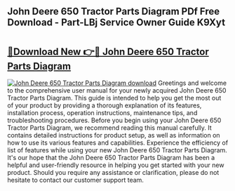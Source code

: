 ## John Deere 650 Tractor Parts Diagram PDf Free Download - Part-LBj Service Owner Guide K9Xyt

# <h2><a href="http://dfq6xvk.blite.top/?on=John+Deere+650+Tractor+Parts+Diagram">🔗Download New 👉🔴 John Deere 650 Tractor Parts Diagram</a></h2>

[![John Deere 650 Tractor Parts Diagram download](https://i.imgur.com/lujVjoI.png)](http://dfq6xvk.blite.top/?on=John+Deere+650+Tractor+Parts+Diagram)
Greetings and welcome to the comprehensive user manual for your newly acquired John Deere 650 Tractor Parts Diagram. This guide is intended to help you get the most out of your product by providing a thorough explanation of its features, installation process, operation instructions, maintenance tips, and troubleshooting procedures. Before you begin using your John Deere 650 Tractor Parts Diagram, we recommend reading this manual carefully. It contains detailed instructions for product setup, as well as information on how to use its various features and capabilities. Experience the efficiency of list of features while using your new John Deere 650 Tractor Parts Diagram. It's our hope that the John Deere 650 Tractor Parts Diagram has been a helpful and user-friendly resource in helping you get started with your new product. Should you require any assistance or clarification, please do not hesitate to contact our customer support team.
